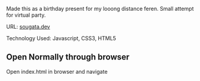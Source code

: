 Made this as a birthday present for my looong distance feren. Small attempt for virtual party.


URL: [sougata.dev](https://sougata.dev)

Technology Used: Javascript, CSS3, HTML5


## Open Normally through browser
Open index.html in browser and navigate



